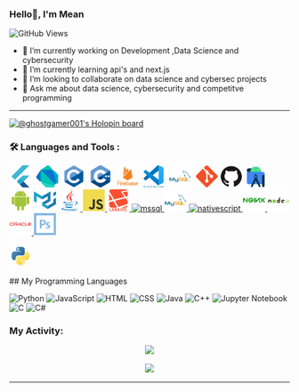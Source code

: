 ### Hello👋, I'm Mean
![GitHub Views](https://komarev.com/ghpvc/?username=ghostgamer001)

<!--
*ghostgamer001/ghostgamer001* is a ✨ special ✨ repository because its `README.md` (this file) appears on your GitHub profile.

Here are some ideas to get you started:
-->

- 🔭 I’m currently working on Development ,Data Science and cybersecurity
- 🌱 I’m currently learning api's and next.js
- 👯 I’m looking to collaborate on data science and cybersec projects
- 💬 Ask me about data science, cybersecurity and competitve programming
<!--
- 📫 How to reach me: ...
- 😄 Pronouns: ...
- ⚡ Fun fact: ...
-->

---
[![@ghostgamer001's Holopin board](https://holopin.me/ghostgamer001)](https://holopin.io/@ghostgamer001)


### :hammer_and_wrench: Languages and Tools :
<div>
  <img src="https://github.com/devicons/devicon/blob/master/icons/flutter/flutter-original.svg" title="Flutter" alt="Flutter" width="40" height="40"/>&nbsp;
  <img src="https://github.com/devicons/devicon/blob/master/icons/dart/dart-original.svg" title="Dart" alt="Dart" width="40" height="40"/>&nbsp;
  <img src="https://github.com/devicons/devicon/blob/master/icons/c/c-original.svg" title="C" alt="C" width="40" height="40"/>&nbsp;
  <img src="https://github.com/devicons/devicon/blob/master/icons/cplusplus/cplusplus-original.svg" title="Cplusplus" alt="Cplusplus" width="40" height="40"/>&nbsp;
  <img src="https://github.com/devicons/devicon/blob/master/icons/firebase/firebase-plain-wordmark.svg" title="Firebase" alt="Firebase" width="40" height="40"/>&nbsp;
  <img src="https://github.com/devicons/devicon/blob/master/icons/vscode/vscode-original-wordmark.svg"  title="Vscode" alt="Vscode" width="40" height="40"/>&nbsp;
  <img src="https://github.com/devicons/devicon/blob/master/icons/mysql/mysql-original-wordmark.svg" title="MySQL"  alt="MySQL" width="40" height="40"/>&nbsp;
  <img src="https://github.com/devicons/devicon/blob/master/icons/git/git-original.svg" title="Git" alt="Git" width="40" height="40"/>
  <img src="https://github.com/devicons/devicon/blob/master/icons/github/github-original.svg" title="Git" alt="Git" width="40" height="40"/>
  <img src="https://github.com/devicons/devicon/blob/master/icons/androidstudio/androidstudio-original.svg" title="Material UI" alt="Material UI" width="40">
  <img src="https://github.com/devicons/devicon/blob/master/icons/android/android-original.svg" title="Material UI" alt="Material UI" width="40">
  <img src="https://github.com/devicons/devicon/blob/master/icons/materialui/materialui-original.svg" title="Material UI" alt="Material UI" width="40">
  <a href="https://www.java.com" target="_blank"> <img src="https://raw.githubusercontent.com/devicons/devicon/master/icons/java/java-original.svg" alt="java" width="40" height="40"/> </a> 
  <a href="https://developer.mozilla.org/en-US/docs/Web/JavaScript" target="_blank"> <img src="https://raw.githubusercontent.com/devicons/devicon/master/icons/javascript/javascript-original.svg" alt="javascript" width="40" height="40"/> </a> 
  <a href="https://laravel.com/" target="_blank"> <img src="https://raw.githubusercontent.com/devicons/devicon/master/icons/laravel/laravel-plain-wordmark.svg" alt="laravel" width="40" height="40"/> </a>
  <a href="https://www.microsoft.com/en-us/sql-server" target="_blank"> <img src="https://www.svgrepo.com/show/303229/microsoft-sql-server-logo.svg" alt="mssql" width="40" height="40"/> </a> 
  <a href="https://www.mysql.com/" target="_blank"> <img src="https://raw.githubusercontent.com/devicons/devicon/master/icons/mysql/mysql-original-wordmark.svg" alt="mysql" width="40" height="40"/> </a> 
  <a href="https://nativescript.org/" target="_blank"> <img src="https://raw.githubusercontent.com/detain/svg-logos/780f25886640cef088af994181646db2f6b1a3f8/svg/nativescript.svg" alt="nativescript" width="40" height="40"/> </a>
  <a href="https://www.nginx.com" target="_blank"> <img src="https://raw.githubusercontent.com/devicons/devicon/master/icons/nginx/nginx-original.svg" alt="nginx" width="40" height="40"/> </a> <a href="https://nodejs.org" target="_blank"> <img src="https://raw.githubusercontent.com/devicons/devicon/master/icons/nodejs/nodejs-original-wordmark.svg" alt="nodejs" width="40" height="40"/> </a>
  <a href="https://www.oracle.com/" target="_blank"> <img src="https://raw.githubusercontent.com/devicons/devicon/master/icons/oracle/oracle-original.svg" alt="oracle" width="40" height="40"/> </a> 
  <a href="https://www.photoshop.com/en" target="_blank"> <img src="https://raw.githubusercontent.com/devicons/devicon/master/icons/photoshop/photoshop-line.svg" alt="photoshop" width="40" height="40"/> </a>

  <a href="https://www.python.org" target="_blank"> <img src="https://raw.githubusercontent.com/devicons/devicon/master/icons/python/python-original.svg" alt="python" width="40" height="40"/> </a>
  
</div>
## My Programming Languages

![Python](https://img.shields.io/badge/Python-35%25-green)
![JavaScript](https://img.shields.io/badge/JavaScript-15%25-yellow)
![HTML](https://img.shields.io/badge/HTML-10%25-red)
![CSS](https://img.shields.io/badge/CSS-10%25-blue)
![Java](https://img.shields.io/badge/Java-10%25-orange)
![C++](https://img.shields.io/badge/C++-10%25-lightgrey)
![Jupyter Notebook](https://img.shields.io/badge/Jupyter-5%25-orange)
![C](https://img.shields.io/badge/C-2.5%25-purple)
![C#](https://img.shields.io/badge/C%23-2.5%25-blue)



<h3 align="left">My Activity:</h3>
<p align = "center">
  <img src = "https://github-readme-stats.vercel.app/api?username=ghostgamer001&show_icons=true&theme=bear" width = 400></p>
  <p align = "center">
  <img src = "https://github-readme-streak-stats.herokuapp.com?user=ghostgamer001&theme=dark&hide_border=true" width = 400>
</p>


---

